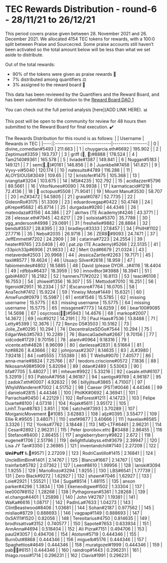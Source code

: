 
# TEC Rewards Distribution - round-6  - 28/11/21 to 26/12/21
This period covers praise given between 28. November 2021 and 26. December 2021. We allocated 4154 TEC tokens for rewards, with a 100:0 split between Praise and Sourcecred. Some praise accounts still haven’t been activated so the total amount below will be less than what we set aside to distribute.

Out of the total rewards:

* 90% of the tokens were given as praise rewards :pray:
* 7% distributed among quantifiers :balance_scale:
* 3% assigned to the reward board :memo:

This data has been reviewed by the Quantifiers and the Reward Board, and has been submitted for distribution to the [Reward Board DAO 1](https://xdai.aragon.blossom.software/#/rewardboardtec/)


You can check out the full period analysis [here](ADD LINK HERE). :bar_chart:

This post will be open to the community for review for 48 hours then submitted to the Reward Board for final execution. :heavy_check_mark:

The Rewards Distribution for this round is as follows:
|     | Username                    |   Rewards in TEC |
|----:|:----------------------------|-----------------:|
|   0 | divine_comedian#5493        |       211.663    |
|   1 | chuygarcia.eth#6692         |       195.902    |
|   2 | Zeptimus#3359               |       193.737    |
|   3 | griff (💜, 💜)#8888         |       178.524    |
|   4 | Tam2140#9361                |       165.578    |
|   5 | liviade#1387                |       149.841    |
|   6 | Nuggan#5183                 |       149.121    |
|   7 | sem(🌸,🐝)#0161             |       146.856    |
|   8 | Juankbell#7458              |       141.821    |
|   9 | Vyvy-vi#5040                |       120.174    |
|  10 | natesuits#4789              |       116.288    |
|  11 | ALOYSIOUS#3049              |       109.65     |
|  12 | kristofer#1475              |       105.368    |
|  13 | iviangita#3204              |       103.675    |
|  14 | MS#4235                     |       102.792    |
|  15 | acidlazzer#5796             |        89.5661   |
|  16 | VitorNunes#0090             |        74.9938   |
|  17 | karmaticacid#1218           |        72.4136   |
|  18 | 🐙 octopus#5508             |        71.9041   |
|  19 | Mount Manu#3530             |        58.707    |
|  20 | mZ#3472                     |        54.5805   |
|  21 | graial#0787                 |        52.7735   |
|  22 | GideonRo#3175               |        51.3309   |
|  23 | eduardovegap#0422           |        50.4748   |
|  24 | pKrepe#5682                 |        45.8714   |
|  25 | durgadas#9280               |        44.4346   |
|  26 | mateodaza#3156              |        44.386    |
|  27 | akrtws (TE Academy)#4246    |        43.3771   |
|  28 | elessar.eth#7945            |        42.6217   |
|  29 | solsista#5370               |        35.7788   |
|  30 | ygg_anderson#4998           |        29.0691   |
|  31 | freshelle#9882              |        28.8884   |
|  32 | bends#3537                  |        28.8395   |
|  33 | bradleyc#3333               |        27.8457   |
|  34 | PhilH#1102                  |        27.7716   |
|  35 | Nebs#2035                   |        26.9718   |
|  36 | ZER8🧠#9093                 |        24.7471   |
|  37 | JeffEmmett#7202             |        24.2909   |
|  38 | catarina#7223               |        24.2554   |
|  39 | heater#9765                 |        23.0408   |
|  40 | pat.zip (TE Academy)#5266   |        22.5135   |
|  41 | r33pich33p#6906             |        21.9833   |
|  42 | Mert Ozd#6679               |        21.0324   |
|  43 | metaverde#2503              |        20.9968   |
|  44 | JessicaZartler#2263         |        19.7171   |
|  45 | taxil#8577                  |        19.4624   |
|  46 | Usua◎ Silver#2618           |        18.959    |
|  47 | fabiomendes#4802            |        18.5885   |
|  48 | David (please DYOR...)#4116 |        18.4404   |
|  49 | rdfbbx#6437                 |        18.3959   |
|  50 | innov8tor3#3988             |        18.3941   |
|  51 | gabi#4807                   |        18.2182   |
|  52 | hanners717#2022             |        16.8113   |
|  53 | teaci#6108                  |        16.7553   |
|  54 | zhiwei#1356                 |        16.307    |
|  55 | Mettodo#7010                |        16.251    |
|  56 | tigeroid#2951               |        16.2334   |
|  57 | lEscanore#7764              |        16.0705   |
|  58 | AnaTech#7412                |        15.9224   |
|  59 | Yineisy Mota#1449           |        15.6321   |
|  60 | AmwFund#0979                |        15.5987   |
|  61 | enti#1546                   |        15.5785   |
|  62 | missing username            |        15.5775   |
|  63 | missing username            |        15.5775   |
|  64 | missing username            |        15.5775   |
|  65 | missgene#7773               |        14.6259   |
|  66 | bear100#9085                |        14.5698   |
|  67 | osycross(🦎🦎)#5943         |        14.4676   |
|  68 | markop#2007                 |        14.3672   |
|  69 | nic#9212                    |        14.2191   |
|  70 | Paul Haas#7536              |        13.8488   |
|  71 | Letty#5399                  |        12.3676   |
|  72 | Renzo D5#3503               |        10.5162   |
|  73 | Jolie_Ze#0295               |        10.294    |
|  74 | DecentralizeSDGs#7544       |        10.294    |
|  75 | EdgarWeb3#5783              |        10.2289   |
|  76 | BiancaGadelha#2667          |         9.70156  |
|  77 | sidcode#1729                |         9.70156  |
|  78 | alantv#0964                 |         9.18316  |
|  79 | vicente.eth#4828            |         8.96099  |
|  80 | danlessa#2831               |         8.51664  |
|  81 | hz#8826                     |         8.43666  |
|  82 | johnjonas#2307              |         8.14635  |
|  83 | JL#3980                     |         7.92418  |
|  84 | ro#5555                     |         7.55389  |
|  85 | T Wells#9070                |         7.40577  |
|  86 | anna-marie#8824             |         7.25766  |
|  87 | teodoro.criscione#0572      |         7.1836   |
|  88 | NikosamA98#5909             |         5.82094  |
|  89 | ddan#2489                   |         5.53063  |
|  90 | bfa#7705                    |         5.48027  |
|  91 | mheuer#9922                 |         5.33216  |
|  92 | casale.eth#6107             |         5.32919  |
|  93 | PabloA#7958                 |         4.96187  |
|  94 | santigs#9769                |         4.96187  |
|  95 | zadok7.eth#0007             |         4.92632  |
|  96 | billyjitsu#3865             |         4.71007  |
|  97 | WhyldWanderer#7002          |         4.51752  |
|  98 | Caeser (PST)#0046           |         4.44346  |
|  99 | danielo#2815                |         4.44346  |
| 100 | PhilKK#0692                 |         4.36941  |
| 101 | Parrachia#0450              |         4.22129  |
| 102 | ReForest#1211               |         4.14723  |
| 103 | Felipe Duarte#8100          |         4.07318  |
| 104 | Kojak#5611                  |         3.95172  |
| 105 | LinhT.Tran#8783             |         3.851    |
| 106 | satchel#7393                |         3.70289  |
| 107 | MorganicMovement 🍄#1085    |         3.62883  |
| 108 | aljz#0395                   |         3.55477  |
| 109 | Ellie R.#9505               |         3.48071  |
| 110 | stef#9877                   |         3.40666  |
| 111 | haxelax#8585                |         3.3326   |
| 112 | Yonks#7762                  |         3.18448  |
| 113 | MD-LTF#6461                 |         2.96231  |
| 114 | Cesar#2892                  |         2.96231  |
| 115 | Peter (porobov.eth) 🤖#3488 |         2.86455  |
| 116 | Stefano#8400                |         2.86455  |
| 117 | angieberryberry#9822        |         2.672    |
| 118 | eugene#1706                 |         2.51796  |
| 119 | delightfulabyss.eth#3679    |         2.39947  |
| 120 | Lisa JY Tan#3350            |         2.36985  |
| 121 | inventandchill#7140         |         2.27209  |
| 122 | 𝗨𝗻𝗶𝗣𝘂𝗳𝗳 🜐🐙#9571            |         2.27209  |
| 123 | RodriCastillo#1415          |         2.16841  |
| 124 | UncleBimBim#1401            |         2.14767  |
| 125 | Blancs#1667                 |         2.14767  |
| 126 | trainfarb#5782              |         2.07362  |
| 127 | Leen#8610                   |         1.99956  |
| 128 | lanski#3094                 |         1.9255   |
| 129 | MarioRozo#3294              |         1.9255   |
| 130 | LBS#6541                    |         1.77739  |
| 131 | Zero Black#9272             |         1.62927  |
| 132 | shawn#7046                  |         1.62927  |
| 133 | Loie#2921                   |         1.55521  |
| 134 | Suga#8514                   |         1.48115  |
| 135 | anson parker#4296           |         1.3834   |
| 136 | Ekeneodigwe#1502            |         1.33304  |
| 137 | lee0007#8152                |         1.28268  |
| 138 | Pythagorean#5361            |         1.28268  |
| 139 | el.chango#4401              |         1.25898  |
| 140 | John V#2787                 |         1.19381  |
| 141 | WaKa#6616                   |         1.08717  |
| 142 | PadInLa#7633                |         1.04273  |
| 143 | ClintBeastwood#8406         |         1.03681  |
| 144 | Sohan#2187                  |         0.977562 |
| 145 | misliao#8729                |         0.888693 |
| 146 | vagpap#1149                 |         0.888693 |
| 147 | 0xSA111#1520                |         0.82056  |
| 148 | Terexitarius#4750           |         0.814635 |
| 149 | brodhisattva#3152           |         0.740577 |
| 150 | Sapote#7653                 |         0.633934 |
| 151 | AnnAnna#4694                |         0.518404 |
| 152 | Ali Pizra#7151              |         0.494706 |
| 153 | paul2#3057                  |         0.494706 |
| 154 | Atotsm#5719                 |         0.444346 |
| 155 | Burn0ut#8868                |         0.444346 |
| 156 | miguelb#5176                |         0.444346 |
| 157 | Spaghettios#4649            |         0.444346 |
| 158 | muratgozel#1999             |         0.444346 |
| 159 | pab🐝🐙#6151                |         0.444346 |
| 160 | raindrop#1443               |         0.296231 |
| 161 | thiago.rossi#1714           |         0.296231 |
| 162 | Clavis#1991                 |         0.296231 |